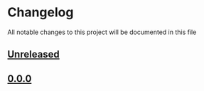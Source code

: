 # Changelog
All notable changes to this project will be documented in this file

[unreleased]: https://github.com/eugenesvk/winAPIconst/compare/0.0.0...HEAD
## [Unreleased]
<!-- - __Added__ -->
  <!-- + :sparkles:  -->
  <!-- new features -->
<!-- - __Changed__ -->
  <!-- +   -->
  <!-- changes in existing functionality -->
<!-- - __Fixed__ -->
  <!-- + :beetle:  -->
  <!-- bug fixes -->
<!-- - __Deprecated__ -->
  <!-- + :poop:  -->
  <!-- soon-to-be removed features -->
<!-- - __Removed__ -->
  <!-- + :wastebasket:  -->
  <!-- now removed features -->
<!-- - __Security__ -->
  <!-- + :lock:  -->
  <!-- vulnerabilities -->

[0.0.0]: https://github.com/eugenesvk/winAPIconst/releases/tag/0.0.0
## [0.0.0]
